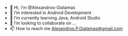- 👋 Hi, I’m @Alexandros-Gialamas
- 👀 I’m interested in Android Development
- 🌱 I’m currently learning Java, Android Studio
- 💞️ I’m looking to collaborate on ...
- 📫 How to reach me Alexandros.P.Gialamas@gmail.com

<!---
Alexandros-Gialamas/Alexandros-Gialamas is a ✨ special ✨ repository because its `README.md` (this file) appears on your GitHub profile.
You can click the Preview link to take a look at your changes.
--->
